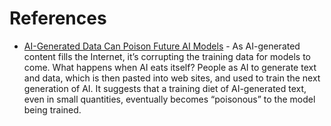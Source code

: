 

# References
* [AI-Generated Data Can Poison Future AI Models](https://www.scientificamerican.com/article/ai-generated-data-can-poison-future-ai-models/) - As AI-generated content fills the Internet, it’s corrupting the training data for models to come. What happens when AI eats itself? People as AI to generate text and data, which is then pasted into web sites, and used to train the next generation of AI. It suggests that a training diet of AI-generated text, even in small quantities, eventually becomes “poisonous” to the model being trained.
